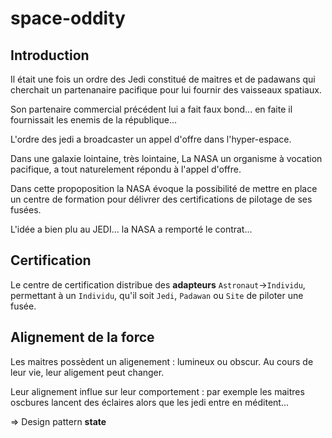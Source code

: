 # space-oddity

## Introduction

Il était une fois un ordre des Jedi constitué de maitres et de padawans qui cherchait un partenanaire pacifique pour lui fournir des vaisseaux spatiaux.

Son partenaire commercial précédent lui a fait faux bond... en faite il fournissait les enemis de la république...

L'ordre des jedi a broadcaster un appel d'offre dans l'hyper-espace.

Dans une galaxie lointaine, très lointaine, La NASA un organisme à vocation pacifique, a tout naturelement répondu à l'appel d'offre.

Dans cette propoposition la NASA évoque la possibilité de mettre en place un centre de formation pour délivrer des certifications de pilotage de ses fusées.

L'idée a bien plu au JEDI... la NASA a remporté le contrat...

## Certification

Le centre de certification distribue des **adapteurs** `Astronaut`->`Individu`, permettant à un `Individu`, qu'il soit `Jedi`, `Padawan` ou `Site` de piloter une fusée.

## Alignement de la force

Les maitres possèdent un aligenement : lumineux ou obscur. Au cours de leur vie, leur aligement peut changer.

Leur alignement influe sur leur comportement : par exemple les maitres oscbures lancent des éclaires alors que les jedi entre en méditent...

=> Design pattern **state**
